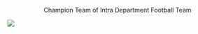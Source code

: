 <p style="text-align: center">
Champion Team of Intra Department Football Team
</p>

![](images/Image_20241116233958.jpg)


